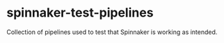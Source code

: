 # spinnaker-test-pipelines
Collection of pipelines used to test that Spinnaker is working as intended.
